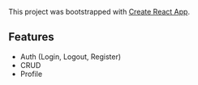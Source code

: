 This project was bootstrapped with [Create React App](https://github.com/facebookincubator/create-react-app).

## Features

- Auth (Login, Logout, Register)
- CRUD
- Profile

